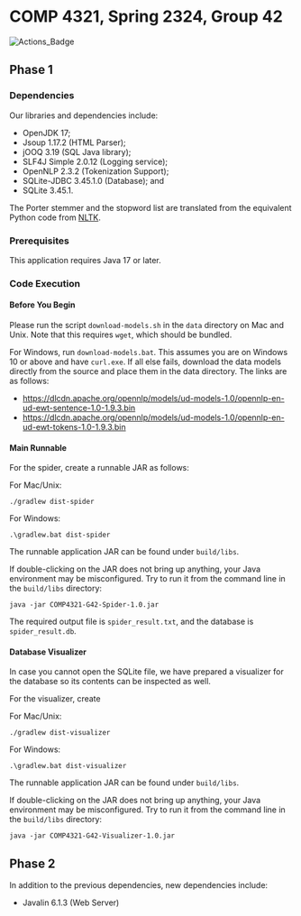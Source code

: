 # COMP 4321, Spring 2324, Group 42
![Actions_Badge](https://github.com/151044/COMP4321-G42/actions/workflows/test.yml/badge.svg)
## Phase 1
### Dependencies
Our libraries and dependencies include:
- OpenJDK 17;
- Jsoup 1.17.2 (HTML Parser);
- jOOQ 3.19 (SQL Java library);
- SLF4J Simple 2.0.12 (Logging service);
- OpenNLP 2.3.2 (Tokenization Support);
- SQLite-JDBC 3.45.1.0 (Database); and
- SQLite 3.45.1.

The Porter stemmer and the stopword list are translated from the equivalent Python code from [NLTK](https://www.nltk.org/).

### Prerequisites
This application requires Java 17 or later.

### Code Execution
#### Before You Begin
Please run the script `download-models.sh` in the `data` directory on Mac and Unix. Note that this requires `wget`, which should be bundled.

For Windows, run `download-models.bat`. This assumes you are on Windows 10 or above and have `curl.exe`. If all else fails, download the data models directly from the source and place them in the data directory.
The links are as follows:
- https://dlcdn.apache.org/opennlp/models/ud-models-1.0/opennlp-en-ud-ewt-sentence-1.0-1.9.3.bin
- https://dlcdn.apache.org/opennlp/models/ud-models-1.0/opennlp-en-ud-ewt-tokens-1.0-1.9.3.bin

#### Main Runnable
For the spider, create a runnable JAR as follows:

For Mac/Unix:
```
./gradlew dist-spider
```

For Windows:
```
.\gradlew.bat dist-spider
```

The runnable application JAR can be found under `build/libs`.

If double-clicking on the JAR does not bring up anything, your Java environment may be misconfigured. Try to run it from the command line in the `build/libs` directory:
```
java -jar COMP4321-G42-Spider-1.0.jar
```

The required output file is `spider_result.txt`, and the database is `spider_result.db`.

#### Database Visualizer

In case you cannot open the SQLite file, we have prepared a visualizer for the database so its contents can be inspected as well.

For the visualizer, create

For Mac/Unix:
```
./gradlew dist-visualizer
```

For Windows:
```
.\gradlew.bat dist-visualizer
```

The runnable application JAR can be found under `build/libs`.

If double-clicking on the JAR does not bring up anything, your Java environment may be misconfigured. Try to run it from the command line in the `build/libs` directory:
```
java -jar COMP4321-G42-Visualizer-1.0.jar
```

## Phase 2
In addition to the previous dependencies, new dependencies include:
- Javalin 6.1.3 (Web Server)
